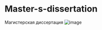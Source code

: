 # Master-s-dissertation
Магистерская диссертация 
![image](https://user-images.githubusercontent.com/54663137/167860776-8b90a238-a82f-4f36-962c-e3f58d2fcc77.png)
